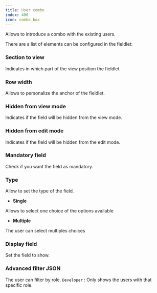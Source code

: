 ```yaml
---
title: User combo
index: 400
icon: combo_box
---
```


Allows to introduce a combo with the existing users.

There are a list of elements can be configured in the fieldlet:

### Section to view

Indicates in which part of the view position the fieldlet.

### Row width

Allows to personalize the anchor of the fieldlet.

### Hidden from view mode

Indicates if the field will be hidden from the view mode.

### Hidden from edit mode

Indicates if the field will be hidden from the edit mode.


### Mandatory field

Check if you want the field as mandatory.

### Type

Allow to set the type of the field.

- **Single**

Allows to select one choice of the options available

- **Multiple**

The user can select multiples choices

### Display field

Set the field to show.

### Advanced filter JSON

The user can filter by role. `Developer` : Only shows the users with that specific role.
